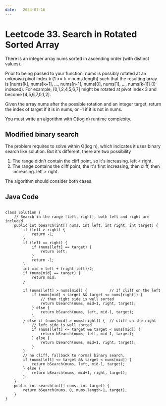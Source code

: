 ```yaml
---
date:   2024-07-16
---
```


# Leetcode 33. Search in Rotated Sorted Array

There is an integer array nums sorted in ascending order (with distinct values).

Prior to being passed to your function, nums is possibly rotated at an unknown pivot index k (1 <= k < nums.length) such that the resulting array is [nums[k], nums[k+1], ..., nums[n-1], nums[0], nums[1], ..., nums[k-1]] (0-indexed). For example, [0,1,2,4,5,6,7] might be rotated at pivot index 3 and become [4,5,6,7,0,1,2].

Given the array nums after the possible rotation and an integer target, return the index of target if it is in nums, or -1 if it is not in nums.

You must write an algorithm with O(log n) runtime complexity.

## Modified binary search

The problem requires to solve within O(log n), which indicates it uses binary search like solution. But it's different, there are two possibility
1. The range didn't contain the cliff point, so it's increasing. left < right.
2. The range contains the cliff point, the it's first increasing, then cliff, then increasing. left > right.

The algorithm should consider both cases.

## Java Code
<pre>
<code>
class Solution {
    // Search in the range [left, right], both left and right are included.
    public int bSearch(int[] nums, int left, int right, int target) {
        if (left > right) {
            return -1;
        }
        if (left == right) {
            if (nums[left] == target) {
                return left;
            }
            return -1;
        }
        int mid = left + (right-left)/2;
        if (nums[mid] == target) {
            return mid;
        }

        if (nums[left] > nums[mid]) {          // If cliff on the left
            if (nums[mid] < target && target <= nums[right]) {
                // then right side is well sorted
                return bSearch(nums, mid+1, right, target);
            } else {
                return bSearch(nums, left, mid-1, target);
            }
        } else if (nums[mid] > nums[right]) {  // cliff on the right
            // left side is well sorted
            if (nums[left] <= target && target < nums[mid]) {
                return bSearch(nums, left, mid-1, target);
            } else {
                return bSearch(nums, mid+1, right, target);
            }
        } 
        // no cliff, fallback to normal binary search.
        if (nums[left] <= target && target < nums[mid]) {
            return bSearch(nums, left, mid-1, target);
        } else {
            return bSearch(nums, mid+1, right, target);
        }
    }
    public int search(int[] nums, int target) {
        return bSearch(nums, 0, nums.length-1, target);   
    }
}
</code>
</pre>
